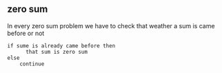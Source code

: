 ## zero sum

In every zero sum problem we have to check that weather a sum is came before or not

    if sume is already came before then 
          that sum is zero sum
    else 
        continue
